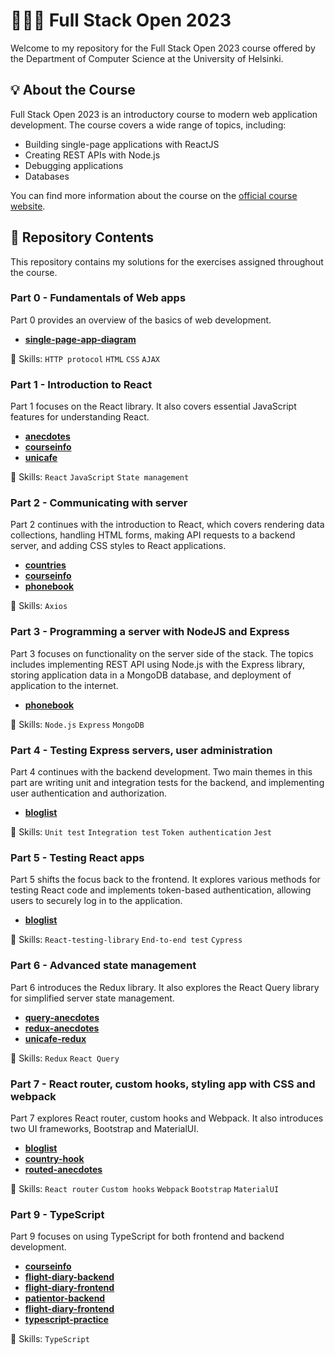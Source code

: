 # 👨🏻‍💻 Full Stack Open 2023

Welcome to my repository for the Full Stack Open 2023 course offered by the Department of Computer Science at the University of Helsinki.

## 💡 About the Course

Full Stack Open 2023 is an introductory course to modern web application development. The course covers a wide range of topics, including:

- Building single-page applications with ReactJS
- Creating REST APIs with Node.js
- Debugging applications
- Databases

You can find more information about the course on the [official course website](https://fullstackopen.com/en/).

## 📂 Repository Contents

This repository contains my solutions for the exercises assigned throughout the course.

### Part 0 - Fundamentals of Web apps
Part 0 provides an overview of the basics of web development.

- **[single-page-app-diagram](part0/)**

🚀 Skills: `HTTP protocol` `HTML` `CSS` `AJAX`

### Part 1 - Introduction to React
Part 1 focuses on the React library. It also covers essential JavaScript features for understanding React.

- **[anecdotes](part1/anecdotes/)**
- **[courseinfo](part1/courseinfo/)**
- **[unicafe](part1/unicafe/)**

🚀 Skills: `React` `JavaScript` `State management`

### Part 2 - Communicating with server
Part 2 continues with the introduction to React, which covers rendering data collections, handling HTML forms, making API requests to a backend server, and adding CSS styles to React applications.

- **[countries](part2/countries/)**
- **[courseinfo](part2/courseinfo/)**
- **[phonebook](part2/phonebook/)**

🚀 Skills: `Axios`

### Part 3 - Programming a server with NodeJS and Express

Part 3 focuses on functionality on the server side of the stack. The topics includes implementing REST API using Node.js with the Express library, storing application data in a MongoDB database, and deployment of application to the internet.

- **[phonebook](part3/phonebook/)** 

🚀 Skills: `Node.js` `Express` `MongoDB`

### Part 4 - Testing Express servers, user administration

Part 4 continues with the backend development. Two main themes in this part are writing unit and integration tests for the backend, and implementing user authentication and authorization.

- **[bloglist](part4/bloglist/)**

🚀 Skills: `Unit test` `Integration test` `Token authentication` `Jest`

### Part 5 - Testing React apps

Part 5 shifts the focus back to the frontend. It explores various methods for testing React code and implements token-based authentication, allowing users to securely log in to the application.

- **[bloglist](part5/bloglist/)**

🚀 Skills: `React-testing-library` `End-to-end test` `Cypress`

### Part 6 - Advanced state management

Part 6 introduces the Redux library. It also explores the React Query library for simplified server state management.

- **[query-anecdotes](part6/query-anecdotes/)**
- **[redux-anecdotes](part6/redux-anecdotes/)**
- **[unicafe-redux](part6/unicafe-redux/)**

🚀 Skills: `Redux` `React Query`

### Part 7 - React router, custom hooks, styling app with CSS and webpack

Part 7 explores React router, custom hooks and Webpack. It also introduces two UI frameworks, Bootstrap and MaterialUI.

- **[bloglist](part7/bloglist/)**
- **[country-hook](part7/country-hook/)**
- **[routed-anecdotes](part7/routed-anecdotes/)**

🚀 Skills: `React router` `Custom hooks` `Webpack` `Bootstrap` `MaterialUI`

### Part 9 - TypeScript

Part 9 focuses on using TypeScript for both frontend and backend development.

- **[courseinfo](part9/courseinfo/)**
- **[flight-diary-backend](part9/flight-diary-backend/)**
- **[flight-diary-frontend](part9/flight-diary-frontend/)**
- **[patientor-backend](part9/patientor-backend/)**
- **[flight-diary-frontend](part9/flight-diary-frontend/)**
- **[typescript-practice](part9/typescript-practice/)**

🚀 Skills: `TypeScript`